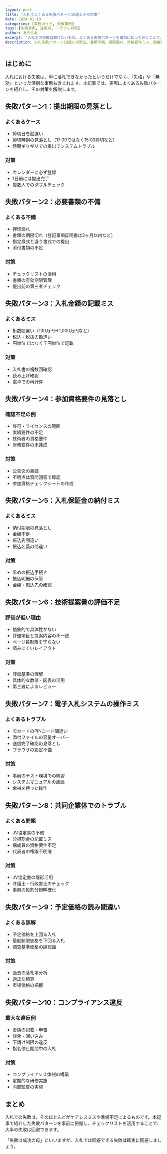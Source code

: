 ```yaml
---
layout: post
title: "入札でよくある失敗パターン10選とその対策"
date: 2024-01-10
categories: [実務ガイド, 失敗事例]
tags: [失敗事例, 注意点, トラブル対策]
author: あきら君
excerpt: "入札での失敗は避けたいもの。よくある失敗パターンを事前に知っておくことで、リスクを大幅に減らせます。"
description: 入札失敗パターン10選と対策法。書類不備、期限遅れ、資格要件ミス、価格設定ミス、提案書の質不足等、実際によくある失敗例を紹介。各失敗パターンに対する具体的な予防策も解説。
---
```


## はじめに

入札における失敗は、単に落札できなかったというだけでなく、「失格」や「無効」といった深刻な事態も含まれます。本記事では、実際によくある失敗パターンを紹介し、その対策を解説します。

## 失敗パターン1：提出期限の見落とし

### よくあるケース
- 締切日を勘違い
- 締切時刻の見落とし（17:00ではなく15:00締切など）
- 時間ギリギリでの提出でシステムトラブル

### 対策
- カレンダーに必ず登録
- 1日前には提出完了
- 複数人でのダブルチェック

## 失敗パターン2：必要書類の不備

### よくある不備
- 押印漏れ
- 書類の期限切れ（登記事項証明書は3ヶ月以内など）
- 指定様式と違う書式での提出
- 添付書類の不足

### 対策
- チェックリストの活用
- 書類の有効期限管理
- 提出前の第三者チェック

## 失敗パターン3：入札金額の記載ミス

### よくあるミス
- 桁数間違い（100万円→1,000万円など）
- 税込・税抜の勘違い
- 円単位ではなく千円単位で記載

### 対策
- 入札書の複数回確認
- 読み上げ確認
- 電卓での再計算

## 失敗パターン4：参加資格要件の見落とし

### 確認不足の例
- 許可・ライセンスの範囲
- 実績要件の不足
- 技術者の資格要件
- 財務要件の未達成

### 対策
- 公告文の熟読
- 不明点は質問回答で確認
- 参加資格チェックシートの作成

## 失敗パターン5：入札保証金の納付ミス

### よくあるミス
- 納付期限の見落とし
- 金額不足
- 振込先間違い
- 振込名義の間違い

### 対策
- 早めの振込手続き
- 振込明細の保管
- 金額・振込先の確認

## 失敗パターン6：技術提案書の評価不足

### 評価が低い理由
- 抽象的で具体性がない
- 評価項目と提案内容の不一致
- ページ数制限を守らない
- 読みにくいレイアウト

### 対策
- 評価基準の理解
- 具体的な数値・図表の活用
- 第三者によるレビュー

## 失敗パターン7：電子入札システムの操作ミス

### よくあるトラブル
- ICカードのPINコード間違い
- 添付ファイルの容量オーバー
- 送信完了確認の見落とし
- ブラウザの設定不備

### 対策
- 事前のテスト環境での練習
- システムマニュアルの熟読
- 余裕を持った操作

## 失敗パターン8：共同企業体でのトラブル

### よくある問題
- JV協定書の不備
- 分担割合の記載ミス
- 構成員の資格要件不足
- 代表者の権限不明確

### 対策
- JV協定書の雛形活用
- 弁護士・行政書士のチェック
- 事前の役割分担明確化

## 失敗パターン9：予定価格の読み間違い

### よくある誤解
- 予定価格を上回る入札
- 最低制限価格を下回る入札
- 調査基準価格の誤認識

### 対策
- 過去の落札率分析
- 適正な積算
- 市場価格の把握

## 失敗パターン10：コンプライアンス違反

### 重大な違反例
- 虚偽の記載・申告
- 談合・囲い込み
- 下請け制限の違反
- 指名停止期間中の入札

### 対策
- コンプライアンス体制の構築
- 定期的な研修実施
- 内部監査の実施

## まとめ

入札での失敗は、そのほとんどがケアレスミスや準備不足によるものです。本記事で紹介した失敗パターンを事前に把握し、チェックリストを活用することで、大半の失敗は回避できます。

「失敗は成功の母」といいますが、入札では回避できる失敗は確実に回避しましょう。